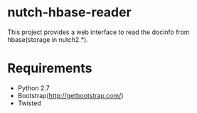 nutch-hbase-reader
==================

This project provides a web interface to read the docinfo from hbase(storage in nutch2.*).

Requirements
============
* Python 2.7
* Bootstrap(http://getbootstrap.com/)
* Twisted 
